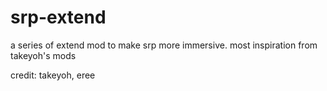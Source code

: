 # srp-extend

a series of extend mod to make srp more immersive. most inspiration from takeyoh's mods

credit: takeyoh, eree